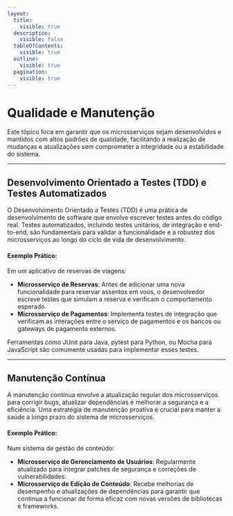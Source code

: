 ```yaml
---
layout:
  title:
    visible: true
  description:
    visible: false
  tableOfContents:
    visible: true
  outline:
    visible: true
  pagination:
    visible: true
---
```


# Qualidade e Manutenção

Este tópico foca em garantir que os microsserviços sejam desenvolvidos e mantidos com altos padrões de qualidade, facilitando a realização de mudanças e atualizações sem comprometer a integridade ou a estabilidade do sistema.

***

## Desenvolvimento Orientado a Testes (TDD) e Testes Automatizados

O Desenvolvimento Orientado a Testes (TDD) é uma prática de desenvolvimento de software que envolve escrever testes antes do código real. Testes automatizados, incluindo testes unitários, de integração e end-to-end, são fundamentais para validar a funcionalidade e a robustez dos microsserviços ao longo do ciclo de vida de desenvolvimento.

#### Exemplo Prático:

Em um aplicativo de reservas de viagens:

* **Microsserviço de Reservas**: Antes de adicionar uma nova funcionalidade para reservar assentos em voos, o desenvolvedor escreve testes que simulam a reserva e verificam o comportamento esperado.
* **Microsserviço de Pagamentos**: Implementa testes de integração que verificam as interações entre o serviço de pagamentos e os bancos ou gateways de pagamento externos.

Ferramentas como JUnit para Java, pytest para Python, ou Mocha para JavaScript são comumente usadas para implementar esses testes.

***

## Manutenção Contínua

A manutenção contínua envolve a atualização regular dos microsserviços para corrigir bugs, atualizar dependências e melhorar a segurança e a eficiência. Uma estratégia de manutenção proativa é crucial para manter a saúde a longo prazo do sistema de microsserviços.

#### Exemplo Prático:

Num sistema de gestão de conteúdo:

* **Microsserviço de Gerenciamento de Usuários**: Regularmente atualizado para integrar patches de segurança e correções de vulnerabilidades.
* **Microsserviço de Edição de Conteúdo**: Recebe melhorias de desempenho e atualizações de dependências para garantir que continua a funcionar de forma eficaz com novas versões de bibliotecas e frameworks.
